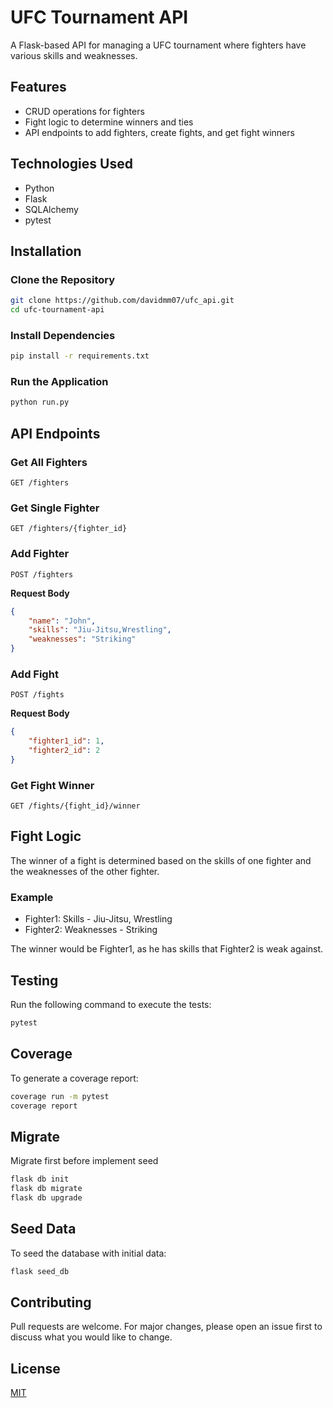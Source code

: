 # UFC Tournament API

A Flask-based API for managing a UFC tournament where fighters have various skills and weaknesses.

## Features

- CRUD operations for fighters
- Fight logic to determine winners and ties
- API endpoints to add fighters, create fights, and get fight winners

## Technologies Used

- Python
- Flask
- SQLAlchemy
- pytest

## Installation

### Clone the Repository

```bash
git clone https://github.com/davidmm07/ufc_api.git
cd ufc-tournament-api
```

### Install Dependencies

```bash
pip install -r requirements.txt
```

### Run the Application

```bash
python run.py
```

## API Endpoints

### Get All Fighters

```http
GET /fighters
```

### Get Single Fighter

```http
GET /fighters/{fighter_id}
```

### Add Fighter

```http
POST /fighters
```

**Request Body**

```json
{
    "name": "John",
    "skills": "Jiu-Jitsu,Wrestling",
    "weaknesses": "Striking"
}
```

### Add Fight

```http
POST /fights
```

**Request Body**

```json
{
    "fighter1_id": 1,
    "fighter2_id": 2
}
```

### Get Fight Winner

```http
GET /fights/{fight_id}/winner
```

## Fight Logic

The winner of a fight is determined based on the skills of one fighter and the weaknesses of the other fighter.

### Example

- Fighter1: Skills - Jiu-Jitsu, Wrestling
- Fighter2: Weaknesses - Striking

The winner would be Fighter1, as he has skills that Fighter2 is weak against.


## Testing

Run the following command to execute the tests:

```bash
pytest
```

## Coverage

To generate a coverage report:

```bash
coverage run -m pytest
coverage report
```

## Migrate

Migrate first before implement seed

```bash
flask db init
flask db migrate
flask db upgrade
```

## Seed Data

To seed the database with initial data:

```bash
flask seed_db
```

## Contributing

Pull requests are welcome. For major changes, please open an issue first to discuss what you would like to change.

## License

[MIT](https://choosealicense.com/licenses/mit/)
